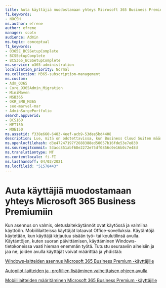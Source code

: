 ```yaml
---
title: Auta käyttäjiä muodostamaan yhteys Microsoft 365 Business Premiumiin
f1.keywords:
- NOCSH
ms.author: efrene
author: efrene
manager: scotv
audience: Admin
ms.topic: conceptual
f1_keywords:
- O365E_BCSSetupComplete
- BCSSetupComplete
- BCS365_BCSSetupComplete
ms.service: o365-administration
localization_priority: Normal
ms.collection: M365-subscription-management
ms.custom:
- Adm_O365
- Core_O365Admin_Migration
- MiniMaven
- MSB365
- OKR_SMB_M365
- seo-marvel-mar
- AdminSurgePortfolio
search.appverid:
- BCS160
- MET150
- MOE150
ms.assetid: f338e660-6483-4eef-acb9-53dee5bd4408
description: Lue, mitä on odotettavissa, kun Business Cloud Suiten määritys on valmis ja oletuslaitekäytännöt ovat käytössä ja valmiina käyttöön.
ms.openlocfilehash: d3e47247197f2688388ed50057b16fde53e7e830
ms.sourcegitcommit: 53acc851abf68e2272e75df0856c0e16b0c7e48d
ms.translationtype: MT
ms.contentlocale: fi-FI
ms.lasthandoff: 04/02/2021
ms.locfileid: "51578443"
---
```

# <a name="help-users-connect-to-microsoft-365-business-premium"></a>Auta käyttäjiä muodostamaan yhteys Microsoft 365 Business Premiumiin

Kun asennus on valmis, oletuslaitekäytännöt ovat käytössä ja valmiina käyttöön. Mobiililaitteissa käyttäjät lataavat Office-sovelluksia. Käytäntöjä käytetään, kun käyttäjä kirjautuu sisään työ- tai koulutilinsä avulla. Käytäntöjen, kuten suoran päivittämisen, käyttäminen Windows-tietokoneissa vaati hieman enemmän työtä. Tutustu seuraaviin aiheisiin ja jaa ne, joiden avulla käyttäjät voivat määrittää ja yhdistää:
  
[Windows-laitteiden asennus Microsoft 365 Business Premium -käyttäjille](set-up-windows-devices.md)
  
[Autopilot-laitteiden ja -profiilien lisääminen vaiheittaisen ohjeen avulla](add-autopilot-devices-and-profile.md)
  
[Mobiililaitteiden määritäminen Microsoft 365 Business Premium -käyttäjille](set-up-mobile-devices.md)
  

